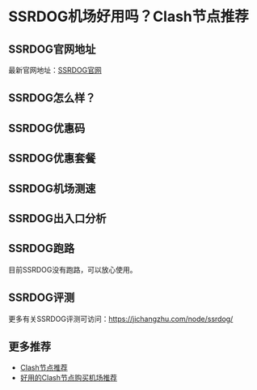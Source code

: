# SSRDOG机场好用吗？Clash节点推荐

## SSRDOG官网地址
最新官网地址：[SSRDOG官网](https://ct.affxc.com/ssrdog/)

## SSRDOG怎么样？


## SSRDOG优惠码


## SSRDOG优惠套餐


## SSRDOG机场测速


## SSRDOG出入口分析


## SSRDOG跑路
目前SSRDOG没有跑路，可以放心使用。

## SSRDOG评测
更多有关SSRDOG评测可访问：https://jichangzhu.com/node/ssrdog/

## 更多推荐
 - [Clash节点推荐](https://github.com/clashdownload/Clash)
 - [好用的Clash节点购买机场推荐](https://clash.top/node/?utm_source=github&utm_medium=clashdownload-details)
